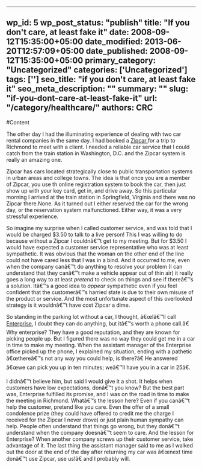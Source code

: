 
---
wp_id: 5
wp_post_status: "publish" 
title: "If you don't care, at least fake it"
date: 2008-09-12T15:35:00+05:00
date_modified: 2013-06-20T12:57:09+05:00
date_published: 2008-09-12T15:35:00+05:00
primary_category: "Uncategorized"
categories: ['Uncategorized'] 
tags: ['']
seo_title: "if you don't care, at least fake it"
seo_meta_description: ""
summary: ""
slug: "if-you-dont-care-at-least-fake-it"
url: "/category/healthcare/"
authors: CRC
---

#Content

The other day I had the illuminating experience of dealing with two car rental companies in the same day. I had booked a [Zipcar ](http://www.zipcar.com)for a trip to Richmond to meet with a client. I needed a reliable car service that I could catch from the train station in Washington, D.C. and the Zipcar system is really an amazing one. 

Zipcar has cars located strategically close to public transportation systems in urban areas and college towns. The idea is that once you are a member of Zipcar, you use th
</a><span> online registration system to book the car, then just show up with your key card, get in, and drive away. So this particular morning I arrived at the train station in Springfield, Virginia and there was no Zipcar there.</span>None. As it turned out I either reserved the car for the wrong day, or the reservation system malfunctioned. Either way, it was a very stressful experience. 

So imagine my surprise when I called customer service, and was told that I would be charged $3.50 to talk to a live person! This I was willing to do because without a Zipcar I couldnâ€™t get to my meeting. But for $3.50 I would have expected a customer service representative who was at least sympathetic. It was obvious that the woman on the other end of the line could not have cared less that I was in a bind. And it occurred to me, even when the company canâ€™t do anything to resolve your problem (I can understand that they canâ€™t make a vehicle appear out of thin air) it really goes a long way to at least _pretend_ to check on things and see if thereâ€™s a solution. Itâ€™s a good idea to _appear_ sympathetic even if you feel confident that the customerâ€™s harried state is due to their own misuse of the product or service. And the most unfortunate aspect of this overlooked strategy is it wouldnâ€™t have cost Zipcar a dime.

So standing in the parking lot without a car, I thought, â€œIâ€™ll call [Enterprise](http://www.enterprise.com), I doubt they can do anything, but itâ€™s worth a phone call.â€ Why enterprise? They have a good reputation, and they are known for picking people up. But I figured there was no way they could get me in a car in time to make my meeting. When the assistant manager of the Enterprise office picked up the phone, I explained my situation, ending with a pathetic â€œthereâ€™s not any way you could help, is there?â€ He answered â€œwe can pick you up in ten minutes; weâ€™ll have you in a car in 25â€.

I didnâ€™t believe him, but said I would give it a shot. It helps when customers have low expectations, donâ€™t you know? But the best part was, Enterprise fulfilled its promise, and I was on the road in time to make the meeting in Richmond. Whatâ€™s the lesson here? Even if you canâ€™t help the customer, pretend like you care. Even the offer of a small condolence prize (they could have offered to credit me the charge I received for the Zipcar I never drove) or just plain human sympathy can help. People often understand that things go wrong, but they donâ€™t understand when the company doesnâ€™t seem to care. And the lesson for Enterprise? When another company screws up their customer service, take advantage of it. The last thing the assistant manager said to me as I walked out the door at the end of the day after returning my car was â€œnext time donâ€™t use Zipcar, use us!â€ and I probably will.

